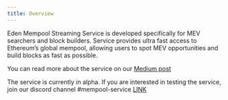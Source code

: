 ```yaml
---
title: Overview
---
```


Eden Mempool Streaming Service is developed specifically for MEV searchers and block builders. Service provides ultra fast access to Ethereum’s global mempool, allowing users to spot MEV opportunities and build blocks as fast as possible.

You can read more about the service on our [Medium post](https://medium.com/edennetwork/ultra-fast-access-to-ethereums-global-mempool-bc596a432b3b)

The service is currently in alpha. If you are interested in testing the service, join our discord channel #mempool-service [LINK](https://discord.gg/REQUwVkq6)
